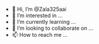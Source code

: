 - 👋 Hi, I’m @Zala325aai
- 👀 I’m interested in ...
- 🌱 I’m currently learning ...
- 💞️ I’m looking to collaborate on ...
- 📫 How to reach me ...

<!---
Zala325aai/Zala325aai is a ✨ special ✨ repository because its `README.md` (this file) appears on your GitHub profile.
You can click the Preview link to take a look at your changes.
--->
